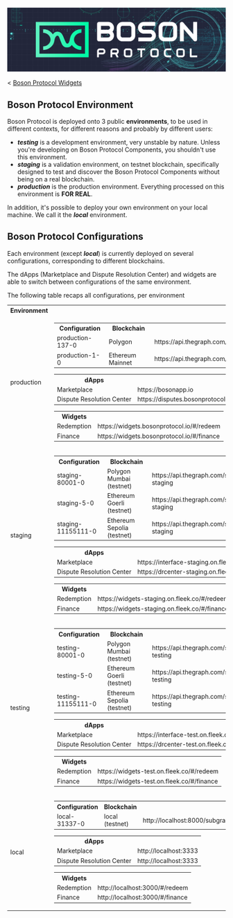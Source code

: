 [![banner](./assets/banner.png)](https://bosonprotocol.io)

< [Boson Protocol Widgets](../README.md)

## Boson Protocol Environment

Boson Protocol is deployed onto 3 public **environments**, to be used in different contexts, for different reasons and probably by different users:
 - ***testing*** is a development environment, very unstable by nature. Unless you're developing on Boson Protocol Components, you shouldn't use this environment.
 - ***staging*** is a validation environment, on testnet blockchain, specifically designed to test and discover the Boson Protocol Components without being on a real blockchain.
 - ***production*** is the production environment. Everything processed on this environment is **FOR REAL**.

In addition, it's possible to deploy your own environment on your local machine. We call it the ***local*** environment.

## Boson Protocol Configurations

Each environment (except ***local***) is currently deployed on several configurations, corresponding to different blockchains.

The dApps (Marketplace and Dispute Resolution Center) and widgets are able to switch between configurations of the same environment.

The following table recaps all configurations, per environment

<table>
<tr><th>Environment</th><th></th></tr>
<tr><td>production</td><td>
<table>
<tr><th>Configuration</th><th>Blockchain</th><th>Subgraph</th></tr>
<tr><td>production-137-0	</td><td>Polygon</td><td>https://api.thegraph.com/subgraphs/name/bosonprotocol/polygon</td></tr>
<tr><td>production-1-0	</td><td>Ethereum Mainnet</td><td>https://api.thegraph.com/subgraphs/name/bosonprotocol/ethereum</td></tr>
</table>
<table>
<tr><th>dApps</th><th></th></tr>
<tr><td>Marketplace</td><td>https://bosonapp.io</td></tr>
<tr><td>Dispute Resolution Center</td><td>https://disputes.bosonprotocol.io</td></tr>
</table>
<table>
<tr><th>Widgets</th><th></th></tr>
<tr><td>Redemption</td><td>https://widgets.bosonprotocol.io/#/redeem</td></tr>
<tr><td>Finance</td><td>https://widgets.bosonprotocol.io/#/finance</td></tr></table>
</td></tr>
<tr><td>staging</td><td>
<table>
<tr><th>Configuration</th><th>Blockchain</th><th>Subgraph</th></tr>
<tr><td>staging-80001-0	</td><td>Polygon Mumbai (testnet)</td><td>https://api.thegraph.com/subgraphs/name/bosonprotocol/mumbai-staging</td></tr>
<tr><td>staging-5-0	</td><td>Ethereum Goerli (testnet)</td><td>https://api.thegraph.com/subgraphs/name/bosonprotocol/goerli-staging</td></tr>
<tr><td>staging-11155111-0	</td><td>Ethereum Sepolia (testnet)</td><td>https://api.thegraph.com/subgraphs/name/bosonprotocol/sepolia-staging</td></tr>
</table>
<table>
<tr><th>dApps</th><th></th></tr>
<tr><td>Marketplace</td><td>https://interface-staging.on.fleek.co</td></tr>
<tr><td>Dispute Resolution Center</td><td>https://drcenter-staging.on.fleek.co/</td></tr>
</table>
<table>
<tr><th>Widgets</th><th></th></tr>
<tr><td>Redemption</td><td>https://widgets-staging.on.fleek.co/#/redeem</td></tr>
<tr><td>Finance</td><td>https://widgets-staging.on.fleek.co/#/finance</td></tr></table>
</td></tr>
<tr><td>testing</td><td>
<table>
<tr><th>Configuration</th><th>Blockchain</th><th>Subgraph</th></tr>
<tr><td>testing-80001-0</td><td>Polygon Mumbai (testnet)</td><td>https://api.thegraph.com/subgraphs/name/bosonprotocol/mumbai-testing</td></tr>
<tr><td>testing-5-0	</td><td>Ethereum Goerli (testnet)</td><td>https://api.thegraph.com/subgraphs/name/bosonprotocol/goerli-testing</td></tr>
<tr><td>testing-11155111-0	</td><td>Ethereum Sepolia (testnet)</td><td>https://api.thegraph.com/subgraphs/name/bosonprotocol/sepolia-testing</td></tr>
</table>
<table>
<tr><th>dApps</th><th></th></tr>
<tr><td>Marketplace</td><td>https://interface-test.on.fleek.co</td></tr>
<tr><td>Dispute Resolution Center</td><td>https://drcenter-test.on.fleek.co/</td></tr>
</table>
<table>
<tr><th>Widgets</th><th></th></tr>
<tr><td>Redemption</td><td>https://widgets-test.on.fleek.co/#/redeem</td></tr>
<tr><td>Finance</td><td>https://widgets-test.on.fleek.co/#/finance</td></tr></table>
</td></tr>
<tr><td>local</td><td>
<table>
<tr><th>Configuration</th><th>Blockchain</th><th>Subgraph</th></tr>
<tr><td>local-31337-0	</td><td>local (testnet)</td><td>http://localhost:8000/subgraphs/name/boson/corecomponents/graphql</td></tr>
</table>
<table>
<tr><th>dApps</th><th></th></tr>
<tr><td>Marketplace</td><td>http://localhost:3333</td></tr>
<tr><td>Dispute Resolution Center</td><td>http://localhost:3333</td></tr>
</table>
<table>
<tr><th>Widgets</th><th></th></tr>
<tr><td>Redemption</td><td>http://localhost:3000/#/redeem</td></tr>
<tr><td>Finance</td><td>http://localhost:3000/#/finance</td></tr></table>
</td></tr>
</table>
